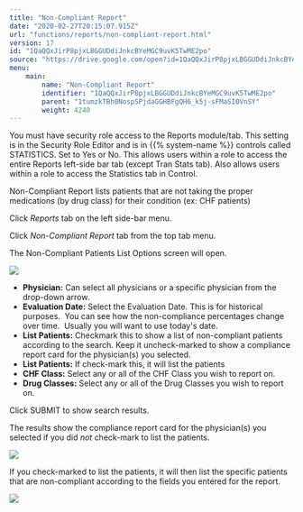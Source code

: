 ```yaml
---
title: "Non-Compliant Report"
date: "2020-02-27T20:15:07.915Z"
url: "functions/reports/non-compliant-report.html"
version: 17
id: "1QaQQxJirP8pjxLBGGUDdiJnkcBYeMGC9uvK5TwME2po"
source: "https://drive.google.com/open?id=1QaQQxJirP8pjxLBGGUDdiJnkcBYeMGC9uvK5TwME2po"
menu:
    main:
        name: "Non-Compliant Report"
        identifier: "1QaQQxJirP8pjxLBGGUDdiJnkcBYeMGC9uvK5TwME2po"
        parent: "1tumzkTBh0NospSPjdaGGHBFgQH6_k5j-sFMaSI0VnSY"
        weight: 4240
---
```

You must have security role access to the Reports module/tab. This setting is in the Security Role Editor and is in {{% system-name %}} controls called STATISTICS. Set to Yes or No. This allows users within a role to access the entire Reports left-side bar tab (except Tran Stats tab). Also allows users within a role to access the Statistics tab in Control.

Non-Compliant Report lists patients that are not taking the proper medications (by drug class) for their condition (ex: CHF patients)

Click *Reports* tab on the left side-bar menu.

Click *Non-Compliant Report* tab from the top tab menu.

The Non-Compliant Patients List Options screen will open.

![](non-compliant-report.images/image1.png)

* <strong>Physician:</strong> Can select all physicians or a specific physician from the drop-down arrow.
* <strong>Evaluation Date:</strong> Select the Evaluation Date. This is for historical purposes.  You can see how the non-compliance percentages change over time.  Usually you will want to use today's date.
* <strong>List Patients:</strong> Checkmark this to show a list of non-compliant patients according to the search. Keep it uncheck-marked to show a compliance report card for the physician(s) you selected.
* <strong>List Patients:</strong> If check-mark this, it will list the patients
* <strong>CHF Class:</strong> Select any or all of the CHF Class you wish to report on.
* <strong>Drug Classes:</strong> Select any or all of the Drug Classes you wish to report on.

Click SUBMIT to show search results.

The results show the compliance report card for the physician(s) you selected if you did *not* check-mark to list the patients.

![](non-compliant-report.images/image3.png)

If you check-marked to list the patients, it will then list the specific patients that are non-compliant according to the fields you entered for the report.

![](non-compliant-report.images/image2.png)

